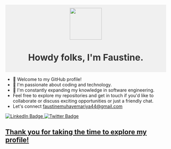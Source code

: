 <div id="header" align="center" style="background-color: #f0f0f0; color: #333; padding: 10px;">
  <img src="https://media.giphy.com/media/M9gbBd9nbDrOTu1Mqx/giphy.gif" width="100"/>
  <h1>Howdy folks, I'm Faustine.</h1>
</div>

- 👋 Welcome to my GitHub profile!
- 👀 I'm passionate about coding and technology.
- 🌱 I'm constantly expanding my knowledge in software engineering.
- Feel free to explore my repositories and get in touch if you'd like to collaborate or discuss exciting opportunities or just a friendly chat.
- Let's connect <u>faustinemuhayemariya44@gmail.com<u>
<div id="badges">
  <a href="https://www.linkedin.com/in/muhayemariya-faustine-404376267/">
    <img src="https://img.shields.io/badge/LinkedIn-blue?style=for-the-badge&logo=linkedin&logoColor=white" alt="LinkedIn Badge"/>
  </a>
  <a href="https://twitter.com/44Fatech?t=QCOFmJ9-PuNhHe9bflmiUw&s=09">
    <img src="https://img.shields.io/badge/Twitter-blue?style=for-the-badge&logo=twitter&logoColor=white" alt="Twitter Badge"/>
  </a>
  
</div>

<h2>Thank you for taking the time to explore my profile!</h2>
